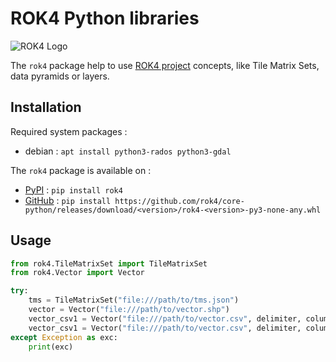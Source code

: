 # ROK4 Python libraries

![ROK4 Logo](https://rok4.github.io/assets/images/rok4.png)

The `rok4` package help to use [ROK4 project](https://rok4.github.io/) concepts, like Tile Matrix Sets, data pyramids or layers.

## Installation

Required system packages :
* debian : `apt install python3-rados python3-gdal`

The `rok4` package is available on :
* [PyPI](https://pypi.org/project/rok4/) : `pip install rok4`
* [GitHub](https://github.com/rok4/core-python/releases/) : `pip install https://github.com/rok4/core-python/releases/download/<version>/rok4-<version>-py3-none-any.whl`

## Usage

```python
from rok4.TileMatrixSet import TileMatrixSet
from rok4.Vector import Vector

try:
    tms = TileMatrixSet("file:///path/to/tms.json")
    vector = Vector("file:///path/to/vector.shp")
    vector_csv1 = Vector("file:///path/to/vector.csv", delimiter, column_x, column_y)
    vector_csv1 = Vector("file:///path/to/vector.csv", delimiter, column_WKT)
except Exception as exc:
    print(exc)
```